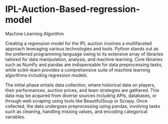 # IPL-Auction-Based-regression-model
Machine Learning Algorithm

Creating a regression model for the IPL auction involves a multifaceted approach leveraging various technologies and tools. Python stands out as the preferred programming language owing to its extensive array of libraries tailored for data manipulation, analysis, and machine learning. Core libraries such as NumPy and pandas are indispensable for data preprocessing tasks, while scikit-learn provides a comprehensive suite of machine learning algorithms including regression models.

The initial phase entails data collection, where historical data on players, their performances, auction prices, and team strategies are gathered. This data may be acquired from diverse sources including APIs, databases, or through web scraping using tools like BeautifulSoup or Scrapy. Once collected, the data undergoes preprocessing using pandas, involving tasks such as cleaning, handling missing values, and encoding categorical variables.
